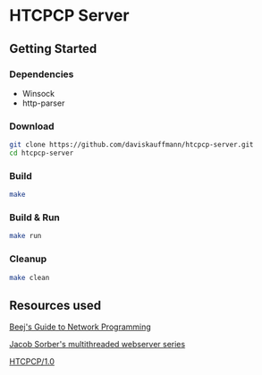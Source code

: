 # HTCPCP Server

## Getting Started

### Dependencies

- Winsock
- http-parser

### Download

```sh
git clone https://github.com/daviskauffmann/htcpcp-server.git
cd htcpcp-server
```

### Build

```sh
make
```

### Build & Run

```sh
make run
```

### Cleanup

```sh
make clean
```

## Resources used

[Beej's Guide to Network Programming](https://beej.us/guide/bgnet/)

[Jacob Sorber's multithreaded webserver series](https://www.youtube.com/watch?v=Pg_4Jz8ZIH4)

[HTCPCP/1.0](https://tools.ietf.org/html/rfc2324)
